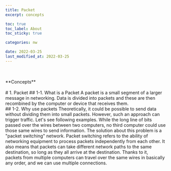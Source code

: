 ```yaml
---
title: Packet
excerpt: concepts

toc: true
toc_label: About
toc_sticky: true

categories: nw

date: 2022-03-25
last_modified_at: 2022-03-25
---
```

<br>
<br>
**Concepts**
<br>
<br>
# 1. Packet
## 1-1. What is a Packet
A packet is a small segment of a larger message in networking. Data is divided into packets and these are then recombined by the computer or device that receives them. <br>
## 1-2. Why use packets
Theoretically, it could be possible to send data without dividing them into small packets. However, such an approach can trigger traffic. Let's see following examples. While the long line of bits passed over the wires between two computers, no third computer could use those same wires to send information. The solution about this problem is a "packet switching" network. Packet switching refers to the ability of networking equipment to process packets independently from each other. It also means that packets can take different network paths to the same destination, so long as they all arrive at the destination.  Thanks to it, packets from multiple computers can travel over the same wires in basically any order, and we can use multiple connections.
